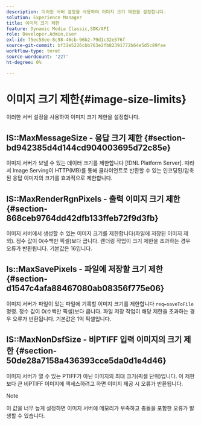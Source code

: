```yaml
---
description: 이러한 서버 설정을 사용하여 이미지 크기 제한을 설정합니다.
solution: Experience Manager
title: 이미지 크기 제한
feature: Dynamic Media Classic,SDK/API
role: Developer,Admin,User
exl-id: 75ec58ee-8c98-46cb-96b2-79d1c32e576f
source-git-commit: bf31e5226cbb763e2fb82391772b64e5d5c89fae
workflow-type: tm+mt
source-wordcount: '227'
ht-degree: 0%

---
```


# 이미지 크기 제한{#image-size-limits}

이러한 서버 설정을 사용하여 이미지 크기 제한을 설정합니다.

## IS::MaxMessageSize - 응답 크기 제한 {#section-bd942385d4d144cd904003695d72c85e}

이미지 서버가 보낼 수 있는 데이터 크기를 제한합니다 [!DNL Platform Server]. 따라서 Image Serving이 HTTP(MB)를 통해 클라이언트로 반환할 수 있는 인코딩된/압축된 응답 이미지의 크기를 효과적으로 제한합니다.

## IS::MaxRenderRgnPixels - 출력 이미지 크기 제한 {#section-868ceb9764dd42dfb133ffeb72f9d3fb}

이미지 서버에서 생성할 수 있는 이미지 크기를 제한합니다(파일에 저장된 이미지 제외). 정수 값이 0(수백만 픽셀)보다 큽니다. 렌더링 작업이 크기 제한을 초과하는 경우 오류가 반환됩니다. 기본값은 16입니다.

## Is::MaxSavePixels - 파일에 저장할 크기 제한 {#section-d1547c4afa88467080ab08356f775e06}

이미지 서버가 파일이 있는 파일에 기록할 이미지 크기를 제한합니다 `req=saveToFile` 명령. 정수 값이 0(수백만 픽셀)보다 큽니다. 파일 저장 작업이 해당 제한을 초과하는 경우 오류가 반환됩니다. 기본값은 1억 픽셀입니다.

## IS::MaxNonDsfSize - 비PTIFF 입력 이미지의 크기 제한 {#section-50de28a7158a436393cce5da0d1e4d46}

이미지 서버가 열 수 있는 PTIFF가 아닌 이미지의 최대 크기(픽셀 단위)입니다. 이 제한보다 큰 비PTIFF 이미지에 액세스하려고 하면 이미지 제공 시 오류가 반환됩니다.

>[!NOTE]
>
>이 값을 너무 높게 설정하면 이미지 서버에 메모리가 부족하고 충돌을 포함한 오류가 발생할 수 있습니다.
